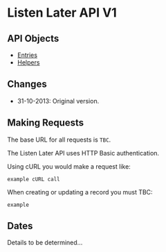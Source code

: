 Listen Later API V1
===================

API Objects
-----------

* [Entries](content/entries.md)
* [Helpers](content/helpers.md)

Changes
-------

* 31-10-2013: Original version.

Making Requests
---------------

The base URL for all requests is `TBC`.

The Listen Later API uses HTTP Basic authentication.

Using cURL you would make a request like:

    example cURL call

When creating or updating a record you must TBC:

    example

Dates
-----

Details to be determined...
